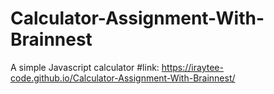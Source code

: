 # Calculator-Assignment-With-Brainnest
A simple Javascript calculator
#link: https://iraytee-code.github.io/Calculator-Assignment-With-Brainnest/
